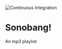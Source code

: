 ![Continuous Integration](https://api.travis-ci.org/stuartmurry/sono-bang.svg?branch=master)

# Sonobang!

An mp3 playlist








